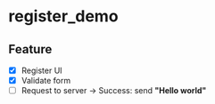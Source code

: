 # register_demo
## Feature
- [x] Register UI
- [x] Validate form
- [ ] Request to server -> Success: send <b>"Hello world"<b>
